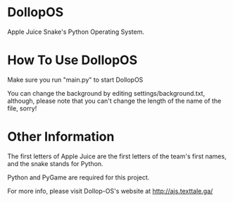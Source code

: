 # DollopOS
Apple Juice Snake's Python Operating System.


# How To Use DollopOS
Make sure you run "main.py" to start DollopOS

You can change the background by editing settings/background.txt, although, please note that you can't change the length of the name of the file, sorry!


# Other Information
The first letters of Apple Juice are the first letters of the team's first names, and the snake stands for Python.

Python and PyGame are required for this project.

For more info, please visit Dollop-OS's website at http://ajs.texttale.ga/


